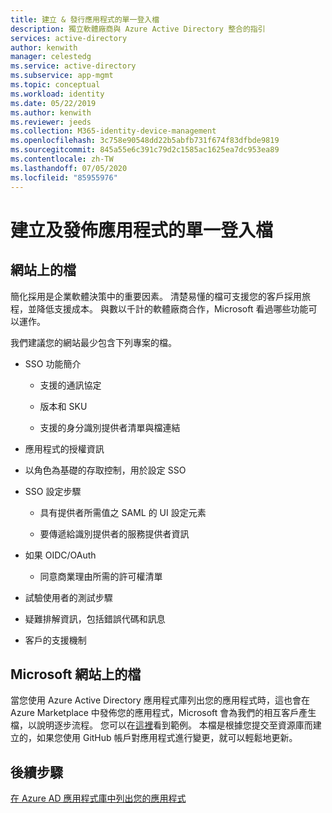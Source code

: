 ```yaml
---
title: 建立 & 發行應用程式的單一登入檔
description: 獨立軟體廠商與 Azure Active Directory 整合的指引
services: active-directory
author: kenwith
manager: celestedg
ms.service: active-directory
ms.subservice: app-mgmt
ms.topic: conceptual
ms.workload: identity
ms.date: 05/22/2019
ms.author: kenwith
ms.reviewer: jeeds
ms.collection: M365-identity-device-management
ms.openlocfilehash: 3c758e90548dd22b5abfb731f674f83dfbde9819
ms.sourcegitcommit: 845a55e6c391c79d2c1585ac1625ea7dc953ea89
ms.contentlocale: zh-TW
ms.lasthandoff: 07/05/2020
ms.locfileid: "85955976"
---
```

# <a name="create-and-publish-single-sign-on-documentation-for-your-application"></a>建立及發佈應用程式的單一登入檔   

## <a name="documentation-on-your-site"></a>網站上的檔

簡化採用是企業軟體決策中的重要因素。 清楚易懂的檔可支援您的客戶採用旅程，並降低支援成本。 與數以千計的軟體廠商合作，Microsoft 看過哪些功能可以運作。

我們建議您的網站最少包含下列專案的檔。

* SSO 功能簡介

  * 支援的通訊協定

  * 版本和 SKU

  * 支援的身分識別提供者清單與檔連結

* 應用程式的授權資訊

* 以角色為基礎的存取控制，用於設定 SSO

* SSO 設定步驟

  * 具有提供者所需值之 SAML 的 UI 設定元素

  * 要傳遞給識別提供者的服務提供者資訊

* 如果 OIDC/OAuth

  * 同意商業理由所需的許可權清單

* 試驗使用者的測試步驟

* 疑難排解資訊，包括錯誤代碼和訊息

* 客戶的支援機制

## <a name="documentation-on-the-microsoft-site"></a>Microsoft 網站上的檔

當您使用 Azure Active Directory 應用程式庫列出您的應用程式時，這也會在 Azure Marketplace 中發佈您的應用程式，Microsoft 會為我們的相互客戶產生檔，以說明逐步流程。 您可以在[這裡](https://aka.ms/appstutorial)看到範例。 本檔是根據您提交至資源庫而建立的，如果您使用 GitHub 帳戶對應用程式進行變更，就可以輕鬆地更新。

## <a name="next-steps"></a>後續步驟

[在 Azure AD 應用程式庫中列出您的應用程式](https://docs.microsoft.com/Azure/active-directory/develop/howto-app-gallery-listing)
